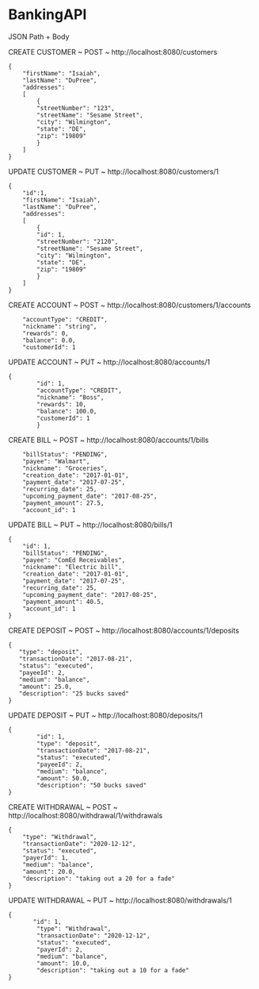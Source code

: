# BankingAPI

JSON Path + Body

CREATE CUSTOMER ~ POST ~ http://localhost:8080/customers
```
{   
    "firstName": "Isaiah",
    "lastName": "DuPree",
    "addresses":
    [
        {
        "streetNumber": "123",
        "streetName": "Sesame Street",
        "city": "Wilmington",
        "state": "DE",
        "zip": "19809"
        }
    ]   
}
```
UPDATE CUSTOMER ~ PUT ~ http://localhost:8080/customers/1
```
{   
    "id":1,
    "firstName": "Isaiah",
    "lastName": "DuPree",
    "addresses":
    [
        {
        "id": 1,    
        "streetNumber": "2120",
        "streetName": "Sesame Street",
        "city": "Wilmington",
        "state": "DE",
        "zip": "19809"
        }
    ]
}
```

CREATE ACCOUNT ~ POST ~ http://localhost:8080/customers/1/accounts
```
    "accountType": "CREDIT",
    "nickname": "string",
    "rewards": 0,
    "balance": 0.0,
    "customerId": 1
```

UPDATE ACCOUNT ~ PUT ~ http://localhost:8080/accounts/1
```
{
        "id": 1,
        "accountType": "CREDIT",
        "nickname": "Boss",
        "rewards": 10,
        "balance": 100.0,
        "customerId": 1
        }
```

CREATE BILL ~ POST ~ http://localhost:8080/accounts/1/bills
```
    "billStatus": "PENDING",
    "payee": "Walmart",
    "nickname": "Groceries",
    "creation_date": "2017-01-01",
    "payment_date": "2017-07-25",
    "recurring_date": 25,
    "upcoming_payment_date": "2017-08-25",
    "payment_amount": 27.5,
    "account_id": 1
```

UPDATE BILL ~ PUT ~ http://localhost:8080/bills/1
```
{
    "id": 1,
    "billStatus": "PENDING",
    "payee": "ComEd Receivables",
    "nickname": "Electric bill",
    "creation_date": "2017-01-01",
    "payment_date": "2017-07-25",
    "recurring_date": 25,
    "upcoming_payment_date": "2017-08-25",
    "payment_amount": 40.5,
    "account_id": 1
}
```

CREATE DEPOSIT ~ POST ~ http://localhost:8080/accounts/1/deposits
```
{
   "type": "deposit",
   "transactionDate": "2017-08-21",
   "status": "executed",
   "payeeId": 2,
   "medium": "balance",
   "amount": 25.0,
   "description": "25 bucks saved"
}
```

UPDATE DEPOSIT ~ PUT ~ http://localhost:8080/deposits/1
```
{
        "id": 1,
        "type": "deposit",
        "transactionDate": "2017-08-21",
        "status": "executed",
        "payeeId": 2,
        "medium": "balance",
        "amount": 50.0,
        "description": "50 bucks saved"
}
```

CREATE WITHDRAWAL ~ POST ~ http://localhost:8080/withdrawal/1/withdrawals
```
{
    "type": "Withdrawal",
    "transactionDate": "2020-12-12",
    "status": "executed",
    "payerId": 1,
    "medium": "balance",
    "amount": 20.0,
    "description": "taking out a 20 for a fade"
}
```

UPDATE WITHDRAWAL ~ PUT ~ http://localhost:8080/withdrawals/1
```
{
       "id": 1,
        "type": "Withdrawal",
        "transactionDate": "2020-12-12",
        "status": "executed",
        "payerId": 2,
        "medium": "balance",
        "amount": 10.0,
        "description": "taking out a 10 for a fade"
}
```
